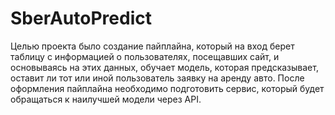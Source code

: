 # SberAutoPredict
Целью проекта было создание пайплайна, который на вход берет таблицу с информацией о пользователях, посещавших сайт, и основываясь на этих данных, обучает модель, которая предсказывает, оставит ли тот или иной пользователь заявку на аренду авто. После оформления пайплайна необходимо подготовить сервис, который будет обращаться к наилучшей модели через API.